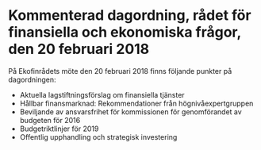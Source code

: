 # Kommenterad dagordning, rådet för finansiella och ekonomiska frågor, den 20 februari 2018

På Ekofinrådets möte den 20 februari 2018 finns följande punkter på dagordningen:

* Aktuella lagstiftningsförslag om finansiella tjänster
* Hållbar finansmarknad: Rekommendationer från högnivåexpertgruppen
* Beviljande av ansvarsfrihet för kommissionen för genomförandet av budgeten för 2016
* Budgetriktlinjer för 2019
* Offentlig upphandling och strategisk investering
